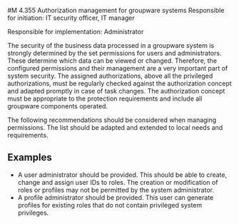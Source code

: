 #M 4.355 Authorization management for groupware systems
Responsible for initiation: IT security officer, IT manager

Responsible for implementation: Administrator

The security of the business data processed in a groupware system is strongly determined by the set permissions for users and administrators. These determine which data can be viewed or changed. Therefore, the configured permissions and their management are a very important part of system security. The assigned authorizations, above all the privileged authorizations, must be regularly checked against the authorization concept and adapted promptly in case of task changes. The authorization concept must be appropriate to the protection requirements and include all groupware components operated.

The following recommendations should be considered when managing permissions. The list should be adapted and extended to local needs and requirements.



## Examples 
* A user administrator should be provided. This should be able to create, change and assign user IDs to roles. The creation or modification of roles or profiles may not be permitted by the system administrator.
* A profile administrator should be provided. This user can generate profiles for existing roles that do not contain privileged system privileges.




